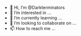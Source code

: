 - 👋 Hi, I’m @Darkterminators
- 👀 I’m interested in ...
- 🌱 I’m currently learning ...
- 💞️ I’m looking to collaborate on ...
- 📫 How to reach me ...

<!---
Darkterminators/Darkterminators is a ✨ special ✨ repository because its `README.md` (this file) appears on your GitHub profile.
You can click the Preview link to take a look at your changes.
--->
